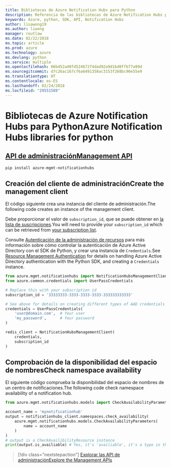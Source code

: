 ```yaml
---
title: Bibliotecas de Azure Notification Hubs para Python
description: Referencia de las bibliotecas de Azure Notification Hubs para Python
keywords: Azure, python, SDK, API, Notification Hubs
author: lisawong19
ms.author: liwong
manager: routlaw
ms.date: 02/22/2018
ms.topic: article
ms.prod: azure
ms.technology: azure
ms.devlang: python
ms.service: multiple
ms.openlocfilehash: 66b452a40fd524672f4dad92a9d1bd0ffb77a99d
ms.sourcegitcommit: d7c26ac167cf6a6491358ac3153f268bc90e55e9
ms.translationtype: HT
ms.contentlocale: es-ES
ms.lasthandoff: 02/24/2018
ms.locfileid: "29551588"
---
```

# <a name="azure-notification-hubs-libraries-for-python"></a><span data-ttu-id="7883e-104">Bibliotecas de Azure Notification Hubs para Python</span><span class="sxs-lookup"><span data-stu-id="7883e-104">Azure Notification Hubs libraries for python</span></span>

## <a name="management-apipythonapioverviewazurenotificationhubsmanagement"></a>[<span data-ttu-id="7883e-105">API de administración</span><span class="sxs-lookup"><span data-stu-id="7883e-105">Management API</span></span>](/python/api/overview/azure/notificationhubs/management)

```bash
pip install azure-mgmt-notificationhubs
```

## <a name="create-the-management-client"></a><span data-ttu-id="7883e-106">Creación del cliente de administración</span><span class="sxs-lookup"><span data-stu-id="7883e-106">Create the management client</span></span>

<span data-ttu-id="7883e-107">El código siguiente crea una instancia del cliente de administración.</span><span class="sxs-lookup"><span data-stu-id="7883e-107">The following code creates an instance of the management client.</span></span>

<span data-ttu-id="7883e-108">Debe proporcionar el valor de ``subscription_id``, que se puede obtener en [la lista de suscripciones](https://manage.windowsazure.com/#Workspaces/AdminTasks/SubscriptionMapping).</span><span class="sxs-lookup"><span data-stu-id="7883e-108">You will need to provide your ``subscription_id`` which can be retrieved from [your subscription list](https://manage.windowsazure.com/#Workspaces/AdminTasks/SubscriptionMapping).</span></span>

<span data-ttu-id="7883e-109">Consulte [Autenticación de la administración de recursos](/python/azure/python-sdk-azure-authenticate) para más información sobre cómo controlar la autenticación de Azure Active Directory con el SDK de Python, y crear una instancia de ``Credentials``.</span><span class="sxs-lookup"><span data-stu-id="7883e-109">See [Resource Management Authentication](/python/azure/python-sdk-azure-authenticate) for details on handling Azure Active Directory authentication with the Python SDK, and creating a ``Credentials`` instance.</span></span>

```python
from azure.mgmt.notificationhubs import NotificationHubsManagementClient
from azure.common.credentials import UserPassCredentials

# Replace this with your subscription id
subscription_id = '33333333-3333-3333-3333-333333333333'

# See above for details on creating different types of AAD credentials
credentials = UserPassCredentials(
    'user@domain.com',  # Your user
    'my_password',      # Your password
)

redis_client = NotificationHubsManagementClient(
    credentials,
    subscription_id
)
```

## <a name="check-namespace-availability"></a><span data-ttu-id="7883e-110">Comprobación de la disponibilidad del espacio de nombres</span><span class="sxs-lookup"><span data-stu-id="7883e-110">Check namespace availability</span></span>

<span data-ttu-id="7883e-111">El siguiente código comprueba la disponibilidad del espacio de nombres de un centro de notificaciones.</span><span class="sxs-lookup"><span data-stu-id="7883e-111">The following code check namespace availability of a notification hub.</span></span>
```python
from azure.mgmt.notificationhubs.models import CheckAvailabilityParameters

account_name = 'mynotificationhub'
output = notificationhubs_client.namespaces.check_availability(
    azure.mgmt.notificationhubs.models.CheckAvailabilityParameters(
        name = account_name
    )
)
# output is a CheckAvailibilityResource instance
print(output.is_availiable) # Yes, it's 'availiable', it's a typo in the REST API
```

> [!div class="nextstepaction"]
> [<span data-ttu-id="7883e-112">Explorar las API de administración</span><span class="sxs-lookup"><span data-stu-id="7883e-112">Explore the Management APIs</span></span>](/python/api/overview/azure/notificationhubs/management)
